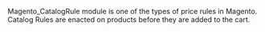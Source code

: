 Magento_CatalogRule module is one of the types of price rules in Magento. Catalog Rules are enacted on products before they are added to the cart.
